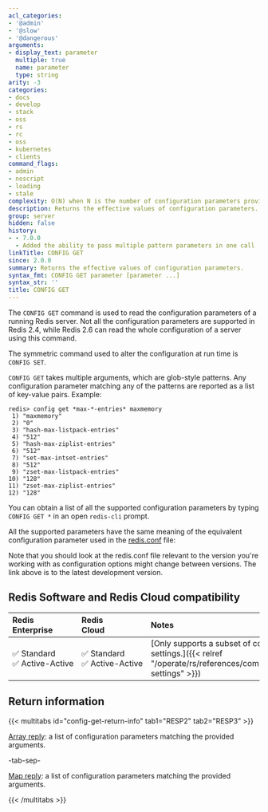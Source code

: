 ```yaml
---
acl_categories:
- '@admin'
- '@slow'
- '@dangerous'
arguments:
- display_text: parameter
  multiple: true
  name: parameter
  type: string
arity: -3
categories:
- docs
- develop
- stack
- oss
- rs
- rc
- oss
- kubernetes
- clients
command_flags:
- admin
- noscript
- loading
- stale
complexity: O(N) when N is the number of configuration parameters provided
description: Returns the effective values of configuration parameters.
group: server
hidden: false
history:
- - 7.0.0
  - Added the ability to pass multiple pattern parameters in one call
linkTitle: CONFIG GET
since: 2.0.0
summary: Returns the effective values of configuration parameters.
syntax_fmt: CONFIG GET parameter [parameter ...]
syntax_str: ''
title: CONFIG GET
---
```

The `CONFIG GET` command is used to read the configuration parameters of a
running Redis server.
Not all the configuration parameters are supported in Redis 2.4, while Redis 2.6
can read the whole configuration of a server using this command.

The symmetric command used to alter the configuration at run time is `CONFIG
SET`.

`CONFIG GET` takes multiple arguments, which are glob-style patterns.
Any configuration parameter matching any of the patterns are reported as a list
of key-value pairs.
Example:

```
redis> config get *max-*-entries* maxmemory
 1) "maxmemory"
 2) "0"
 3) "hash-max-listpack-entries"
 4) "512"
 5) "hash-max-ziplist-entries"
 6) "512"
 7) "set-max-intset-entries"
 8) "512"
 9) "zset-max-listpack-entries"
10) "128"
11) "zset-max-ziplist-entries"
12) "128"
```

You can obtain a list of all the supported configuration parameters by typing
`CONFIG GET *` in an open `redis-cli` prompt.

All the supported parameters have the same meaning of the equivalent
configuration parameter used in the [redis.conf][hgcarr22rc] file:

[hgcarr22rc]: http://github.com/redis/redis/raw/unstable/redis.conf

Note that you should look at the redis.conf file relevant to the version you're
working with as configuration options might change between versions. The link
above is to the latest development version.

## Redis Software and Redis Cloud compatibility

| Redis<br />Enterprise | Redis<br />Cloud | <span style="min-width: 9em; display: table-cell">Notes</span> |
|:----------------------|:-----------------|:------|
| <span title="Supported">&#x2705; Standard</span><br /><span title="Supported"><nobr>&#x2705; Active-Active</nobr></span> | <span title="Supported">&#x2705; Standard</span><br /><span title="Supported"><nobr>&#x2705; Active-Active</nobr></span> | [Only supports a subset of configuration settings.]({{< relref "/operate/rs/references/compatibility/config-settings" >}}) |

## Return information

{{< multitabs id="config-get-return-info" 
    tab1="RESP2" 
    tab2="RESP3" >}}

[Array reply](../../develop/reference/protocol-spec#arrays): a list of configuration parameters matching the provided arguments.

-tab-sep-

[Map reply](../../develop/reference/protocol-spec#maps): a list of configuration parameters matching the provided arguments.

{{< /multitabs >}}
